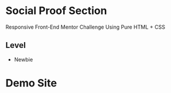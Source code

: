 # Social Proof Section

Responsive Front-End Mentor Challenge Using Pure HTML + CSS

## Level

- Newbie

# Demo Site
